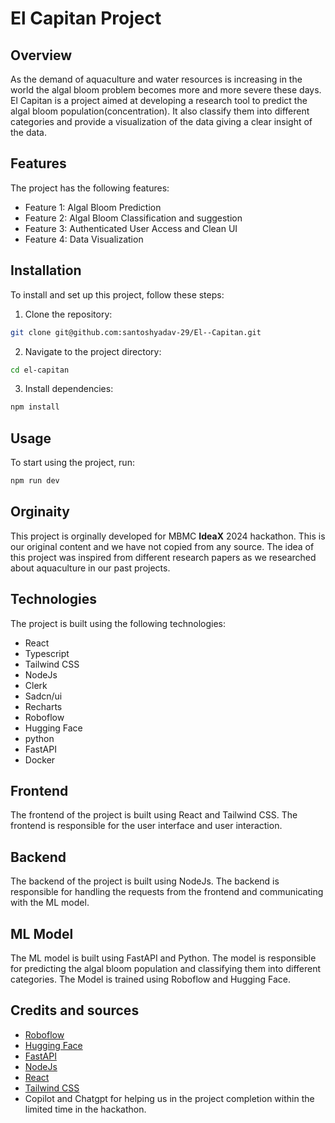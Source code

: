 # El Capitan Project

## Overview

As the demand of aquaculture and water resources is increasing in the world the algal bloom problem becomes more and more severe these days. El Capitan is a project aimed at developing a research tool to predict the algal bloom population(concentration). It also classify them into different categories and provide a visualization of the data giving a clear insight of the data.

## Features

The project has the following features:

- Feature 1: Algal Bloom Prediction
- Feature 2: Algal Bloom Classification and suggestion
- Feature 3: Authenticated User Access and Clean UI
- Feature 4: Data Visualization

## Installation

To install and set up this project, follow these steps:

1. Clone the repository:

```sh
git clone git@github.com:santoshyadav-29/El--Capitan.git
```

2. Navigate to the project directory:

```sh
cd el-capitan
```

3. Install dependencies:

```sh
npm install
```

## Usage

To start using the project, run:

```sh
npm run dev
```

## Orginaity

This project is orginally developed for MBMC **IdeaX** 2024 hackathon. This is our original content and we have not copied from any source.
The idea of this project was inspired from different research papers as we researched about aquaculture in our past projects.

## Technologies

The project is built using the following technologies:

- React
- Typescript
- Tailwind CSS
- NodeJs
- Clerk
- Sadcn/ui
- Recharts
- Roboflow
- Hugging Face
- python
- FastAPI
- Docker

## Frontend

The frontend of the project is built using React and Tailwind CSS. The frontend is responsible for the user interface and user interaction.

## Backend

The backend of the project is built using NodeJs. The backend is responsible for handling the requests from the frontend and communicating with the ML model.

## ML Model

The ML model is built using FastAPI and Python. The model is responsible for predicting the algal bloom population and classifying them into different categories. The Model is trained using Roboflow and Hugging Face.

## Credits and sources

- [Roboflow](https://roboflow.com/)
- [Hugging Face](https://huggingface.co/)
- [FastAPI](https://fastapi.tiangolo.com/)
- [NodeJs](https://nodejs.org/en/)
- [React](https://reactjs.org/)
- [Tailwind CSS](https://tailwindcss.com/)
- Copilot and Chatgpt for helping us in the project completion within the limited time in the hackathon.
